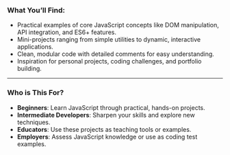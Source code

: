 ### **What You’ll Find:**  
- Practical examples of core JavaScript concepts like DOM manipulation, API integration, and ES6+ features.  
- Mini-projects ranging from simple utilities to dynamic, interactive applications.  
- Clean, modular code with detailed comments for easy understanding.  
- Inspiration for personal projects, coding challenges, and portfolio building.  

---

### **Who is This For?**  
- **Beginners**: Learn JavaScript through practical, hands-on projects.  
- **Intermediate Developers**: Sharpen your skills and explore new techniques.  
- **Educators**: Use these projects as teaching tools or examples.  
- **Employers**: Assess JavaScript knowledge or use as coding test examples.  
